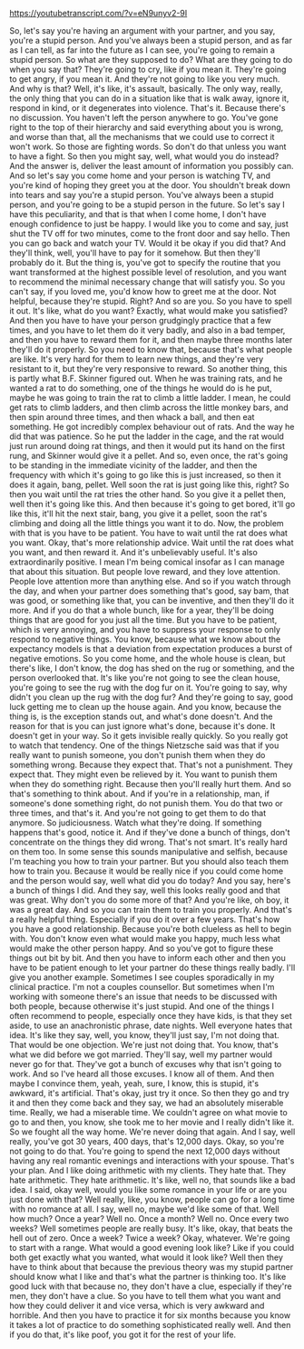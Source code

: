 https://youtubetranscript.com/?v=eN9unyv2-9I

 So, let's say you're having an argument with your partner, and you say, you're a stupid person. And you've always been a stupid person, and as far as I can tell, as far into the future as I can see, you're going to remain a stupid person. So what are they supposed to do? What are they going to do when you say that? They're going to cry, like if you mean it. They're going to get angry, if you mean it. And they're not going to like you very much. And why is that? Well, it's like, it's assault, basically. The only way, really, the only thing that you can do in a situation like that is walk away, ignore it, respond in kind, or it degenerates into violence. That's it. Because there's no discussion. You haven't left the person anywhere to go. You've gone right to the top of their hierarchy and said everything about you is wrong, and worse than that, all the mechanisms that we could use to correct it won't work. So those are fighting words. So don't do that unless you want to have a fight. So then you might say, well, what would you do instead? And the answer is, deliver the least amount of information you possibly can. And so let's say you come home and your person is watching TV, and you're kind of hoping they greet you at the door. You shouldn't break down into tears and say you're a stupid person. You've always been a stupid person, and you're going to be a stupid person in the future. So let's say I have this peculiarity, and that is that when I come home, I don't have enough confidence to just be happy. I would like you to come and say, just shut the TV off for two minutes, come to the front door and say hello. Then you can go back and watch your TV. Would it be okay if you did that? And they'll think, well, you'll have to pay for it somehow. But then they'll probably do it. But the thing is, you've got to specify the routine that you want transformed at the highest possible level of resolution, and you want to recommend the minimal necessary change that will satisfy you. So you can't say, if you loved me, you'd know how to greet me at the door. Not helpful, because they're stupid. Right? And so are you. So you have to spell it out. It's like, what do you want? Exactly, what would make you satisfied? And then you have to have your person grudgingly practice that a few times, and you have to let them do it very badly, and also in a bad temper, and then you have to reward them for it, and then maybe three months later they'll do it properly. So you need to know that, because that's what people are like. It's very hard for them to learn new things, and they're very resistant to it, but they're very responsive to reward. So another thing, this is partly what B.F. Skinner figured out. When he was training rats, and he wanted a rat to do something, one of the things he would do is he put, maybe he was going to train the rat to climb a little ladder. I mean, he could get rats to climb ladders, and then climb across the little monkey bars, and then spin around three times, and then whack a ball, and then eat something. He got incredibly complex behaviour out of rats. And the way he did that was patience. So he put the ladder in the cage, and the rat would just run around doing rat things, and then it would put its hand on the first rung, and Skinner would give it a pellet. And so, even once, the rat's going to be standing in the immediate vicinity of the ladder, and then the frequency with which it's going to go like this is just increased, so then it does it again, bang, pellet. Well soon the rat is just going like this, right? So then you wait until the rat tries the other hand. So you give it a pellet then, well then it's going like this. And then because it's going to get bored, it'll go like this, it'll hit the next stair, bang, you give it a pellet, soon the rat's climbing and doing all the little things you want it to do. Now, the problem with that is you have to be patient. You have to wait until the rat does what you want. Okay, that's more relationship advice. Wait until the rat does what you want, and then reward it. And it's unbelievably useful. It's also extraordinarily positive. I mean I'm being comical insofar as I can manage that about this situation. But people love reward, and they love attention. People love attention more than anything else. And so if you watch through the day, and when your partner does something that's good, say bam, that was good, or something like that, you can be inventive, and then they'll do it more. And if you do that a whole bunch, like for a year, they'll be doing things that are good for you just all the time. But you have to be patient, which is very annoying, and you have to suppress your response to only respond to negative things. You know, because what we know about the expectancy models is that a deviation from expectation produces a burst of negative emotions. So you come home, and the whole house is clean, but there's like, I don't know, the dog has shed on the rug or something, and the person overlooked that. It's like you're not going to see the clean house, you're going to see the rug with the dog fur on it. You're going to say, why didn't you clean up the rug with the dog fur? And they're going to say, good luck getting me to clean up the house again. And you know, because the thing is, is the exception stands out, and what's done doesn't. And the reason for that is you can just ignore what's done, because it's done. It doesn't get in your way. So it gets invisible really quickly. So you really got to watch that tendency. One of the things Nietzsche said was that if you really want to punish someone, you don't punish them when they do something wrong. Because they expect that. That's not a punishment. They expect that. They might even be relieved by it. You want to punish them when they do something right. Because then you'll really hurt them. And so that's something to think about. And if you're in a relationship, man, if someone's done something right, do not punish them. You do that two or three times, and that's it. And you're not going to get them to do that anymore. So judiciousness. Watch what they're doing. If something happens that's good, notice it. And if they've done a bunch of things, don't concentrate on the things they did wrong. That's not smart. It's really hard on them too. In some sense this sounds manipulative and selfish, because I'm teaching you how to train your partner. But you should also teach them how to train you. Because it would be really nice if you could come home and the person would say, well what did you do today? And you say, here's a bunch of things I did. And they say, well this looks really good and that was great. Why don't you do some more of that? And you're like, oh boy, it was a great day. And so you can train them to train you properly. And that's a really helpful thing. Especially if you do it over a few years. That's how you have a good relationship. Because you're both clueless as hell to begin with. You don't know even what would make you happy, much less what would make the other person happy. And so you've got to figure these things out bit by bit. And then you have to inform each other and then you have to be patient enough to let your partner do these things really badly. I'll give you another example. Sometimes I see couples sporadically in my clinical practice. I'm not a couples counsellor. But sometimes when I'm working with someone there's an issue that needs to be discussed with both people, because otherwise it's just stupid. And one of the things I often recommend to people, especially once they have kids, is that they set aside, to use an anachronistic phrase, date nights. Well everyone hates that idea. It's like they say, well, you know, they'll just say, I'm not doing that. That would be one objection. We're just not doing that. You know, that's what we did before we got married. They'll say, well my partner would never go for that. They've got a bunch of excuses why that isn't going to work. And so I've heard all those excuses. I know all of them. And then maybe I convince them, yeah, yeah, sure, I know, this is stupid, it's awkward, it's artificial. That's okay, just try it once. So then they go and try it and then they come back and they say, we had an absolutely miserable time. Really, we had a miserable time. We couldn't agree on what movie to go to and then, you know, she took me to her movie and I really didn't like it. So we fought all the way home. We're never doing that again. And I say, well really, you've got 30 years, 400 days, that's 12,000 days. Okay, so you're not going to do that. You're going to spend the next 12,000 days without having any real romantic evenings and interactions with your spouse. That's your plan. And I like doing arithmetic with my clients. They hate that. They hate arithmetic. They hate arithmetic. It's like, well no, that sounds like a bad idea. I said, okay well, would you like some romance in your life or are you just done with that? Well really, like, you know, people can go for a long time with no romance at all. I say, well no, maybe we'd like some of that. Well how much? Once a year? Well no. Once a month? Well no. Once every two weeks? Well sometimes people are really busy. It's like, okay, that beats the hell out of zero. Once a week? Twice a week? Okay, whatever. We're going to start with a range. What would a good evening look like? Like if you could both get exactly what you wanted, what would it look like? Well then they have to think about that because the previous theory was my stupid partner should know what I like and that's what the partner is thinking too. It's like good luck with that because no, they don't have a clue, especially if they're men, they don't have a clue. So you have to tell them what you want and how they could deliver it and vice versa, which is very awkward and horrible. And then you have to practice it for six months because you know it takes a lot of practice to do something sophisticated really well. And then if you do that, it's like poof, you got it for the rest of your life.